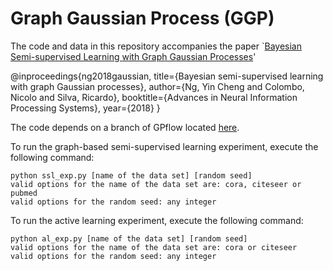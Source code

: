 # Graph Gaussian Process (GGP)
The code and data in this repository accompanies the paper `[Bayesian Semi-supervised Learning with Graph Gaussian Processes](https://arxiv.org/abs/1809.04379)'

@inproceedings{ng2018gaussian,
  title={Bayesian semi-supervised learning with graph Gaussian processes},
  author={Ng, Yin Cheng and Colombo, Nicolo and Silva, Ricardo},
  booktitle={Advances in Neural Information Processing Systems},
  year={2018}
}

The code depends on a branch of GPflow located [here](https://github.com/markvdw/GPflow-inter-domain).

To run the graph-based semi-supervised learning experiment, execute the following command:
 ```
 python ssl_exp.py [name of the data set] [random seed]
 valid options for the name of the data set are: cora, citeseer or pubmed
 valid options for the random seed: any integer
 ```

To run the active learning experiment, execute the following command:
 ```
 python al_exp.py [name of the data set] [random seed]
 valid options for the name of the data set are: cora or citeseer
 valid options for the random seed: any integer
 ```
